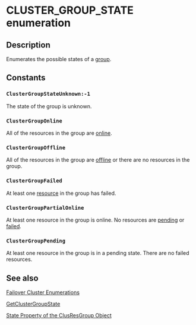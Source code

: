 # CLUSTER_GROUP_STATE enumeration

## Description

Enumerates the possible states of a
[group](https://learn.microsoft.com/previous-versions/windows/desktop/mscs/groups).

## Constants

### `ClusterGroupStateUnknown:-1`

The state of the group is unknown.

### `ClusterGroupOnline`

All of the resources in the group are [online](https://learn.microsoft.com/previous-versions/windows/desktop/mscs/o-gly).

### `ClusterGroupOffline`

All of the resources in the group are [offline](https://learn.microsoft.com/previous-versions/windows/desktop/mscs/o-gly) or
there are no resources in the group.

### `ClusterGroupFailed`

At least one [resource](https://learn.microsoft.com/previous-versions/windows/desktop/mscs/resources) in the group has failed.

### `ClusterGroupPartialOnline`

At least one resource in the group is online. No resources are
[pending](https://learn.microsoft.com/previous-versions/windows/desktop/mscs/p-gly) or
[failed](https://learn.microsoft.com/previous-versions/windows/desktop/mscs/f-gly).

### `ClusterGroupPending`

At least one resource in the group is in a pending state. There are no failed resources.

## See also

[Failover Cluster Enumerations](https://learn.microsoft.com/previous-versions/windows/desktop/mscs/cluster-enumerations)

[GetClusterGroupState](https://learn.microsoft.com/windows/desktop/api/clusapi/nf-clusapi-getclustergroupstate)

[State Property of the ClusResGroup Object](https://learn.microsoft.com/previous-versions/windows/desktop/mscs/clusresgroup-state)